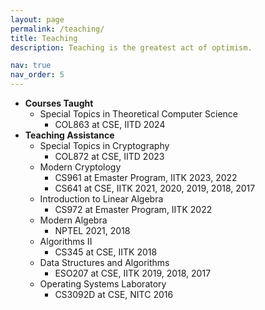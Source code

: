 ```yaml
---
layout: page
permalink: /teaching/
title: Teaching
description: Teaching is the greatest act of optimism.

nav: true
nav_order: 5
---
```

* __Courses Taught__
  	* Special Topics in Theoretical Computer Science
  	  	* COL863 at CSE, IITD 2024  	  
* __Teaching Assistance__
 	* Special Topics in Cryptography
  		* COL872 at CSE, IITD 2023
	* Modern Cryptology
		* CS961 at Emaster Program, IITK 2023, 2022
		* CS641 at CSE, IITK 2021, 2020, 2019, 2018, 2017
	* Introduction to Linear Algebra
		* CS972 at Emaster Program, IITK 2022
	* Modern Algebra
		* NPTEL 2021, 2018
  	* Algorithms II
  	  	* CS345 at CSE, IITK 2018   
	* Data Structures and Algorithms
		* ESO207 at CSE, IITK 2019, 2018, 2017
	* Operating Systems Laboratory
   		* CS3092D at CSE, NITC 2016
